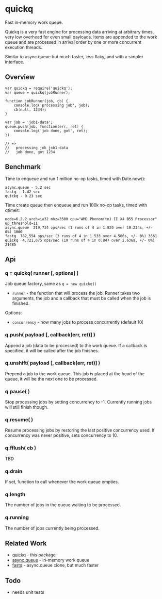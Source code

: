 quickq
======

Fast in-memory work queue.

Quickq is a very fast engine for processing data arriving at arbitrary times, very
low overhead for even small payloads.  Items are appended to the work queue and are
processed in arrival order by one or more concurrent execution threads.

Similar to async.queue but much faster, less flaky, and with a simpler interface.


Overview
--------

    var quickq = require('quickq');
    var queue = quickq(jobRunner);

    function jobRunner(job, cb) {
        console.log('processing job', job);
        cb(null, 1234);
    }

    var job = 'job1-data';
    queue.push(job, function(err, ret) {
        console.log('job done, got', ret);
    })

    // =>
    //   processing job job1-data
    //   job done, got 1234


Benchmark
---------

Time to enqueue and run 1 million no-op tasks, timed with Date.now():

    async.queue - 5.2 sec
    fastq - 1.42 sec
    quickq - 0.23 sec

Time create queue then enqueue and run 100k no-op tasks, timed with qtimeit:

    node=6.2.2 arch=ia32 mhz=3500 cpu="AMD Phenom(tm) II X4 B55 Processor" up_threshold=11
    async.queue  219,734 ops/sec (1 runs of 4 in 1.820 over 10.234s, +/- 0%) 1000
    fastq  782,554 ops/sec (3 runs of 4 in 1.533 over 4.506s, +/- 0%) 3561
    quickq  4,721,075 ops/sec (10 runs of 4 in 0.847 over 2.636s, +/- 0%) 21485


Api
---

### q = quickq( runner [, options] )

Job queue factory, same as `q = new quickq()`

- `runner` - the function that will process the job.  Runner takes two arguments,
the job and a callback that must be called when the job is finished.

Options:
- `concurrency` - how many jobs to process concurrently (default 10)

### q.push( payload [, callback(err, ret)] )

Append a job (data to be processed) to the work queue.  If a callback is specified,
it will be called after the job finishes.

### q.unshift( payload [, callback(err, ret)] )

Prepend a job to the work queue.  This job is placed at the head of the queue, it
will be the next one to be processed.

### 

### q.pause( )

Stop processing jobs by setting concurrency to -1.  Currently running jobs will
still finish though.

### q.resume( )

Resume processing jobs by restoring the last positive concurrency used.  If
concurrency was never positive, sets concurrency to 10.

### q.fflush( cb )

TBD

### q.drain

If set, function to call whenever the work queue empties.

### q.length

The number of jobs in the queue waiting to be processed.

### q.running

The number of jobs currently being processed.


Related Work
------------

- [quickq](https://github.com/andrasq/node-quickq) - this package
- [async.queue](https://npmjs.org/package/async) - in-memory work queue
- [fastq](https://npmjs.org/package/fastq) - async.queue clone, but much faster


Todo
----

- needs unit tests
